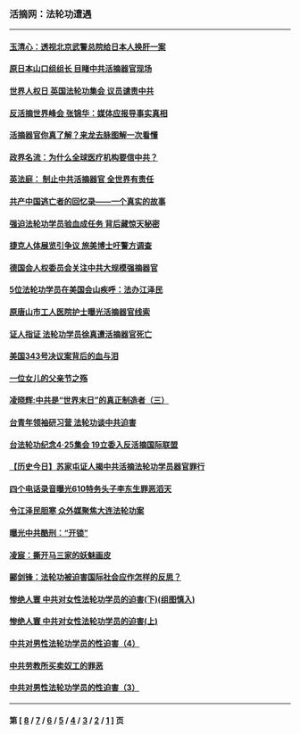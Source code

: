 ### 活摘网：法轮功遭遇
---
#### [玉清心：透视北京武警总院给日本人换肝一案](../../pages/nf5881/n13771978.md?02200430) 
#### [原日本山口组组长 目睹中共活摘器官现场](../../pages/nf5881/n13767360.md?02200430) 
#### [世界人权日 英国法轮功集会 议员谴责中共](../../pages/nf5881/n13431763.md?02200430) 
#### [反活摘世界峰会 张锦华：媒体应报导事实真相](../../pages/nf5881/n13278502.md?02200430) 
#### [活摘器官你真了解？来龙去脉图解一次看懂](../../pages/nf5881/n13013820.md?02200430) 
#### [政界名流：为什么全球医疗机构要信中共？](../../pages/nf5881/n11945479.md?02200430) 
#### [英法庭： 制止中共活摘器官 全世界有责任](../../pages/nf5881/n11330691.md?02200430) 
#### [共产中国逃亡者的回忆录——一个真实的故事](../../pages/nf5881/n10918649.md?02200430) 
#### [强迫法轮功学员验血成任务 背后藏惊天秘密](../../pages/nf5881/n4252384.md?02200430) 
#### [捷克人体展览引争议 旅美博士吁警方调查](../../pages/nf5881/n9429187.md?02200430) 
#### [德国会人权委员会关注中共大规模强摘器官](../../pages/nf5881/n8418950.md?02200430) 
#### [5位法轮功学员在美国会山疾呼：法办江泽民](../../pages/nf5881/n8101519.md?02200430) 
#### [原唐山市工人医院护士曝光活摘器官线索](../../pages/nf5881/n8076384.md?02200430) 
#### [证人指证 法轮功学员徐真遭活摘器官死亡](../../pages/nf5881/n8042467.md?02200430) 
#### [美国343号决议案背后的血与泪](../../pages/nf5881/n8020684.md?02200430) 
#### [一位女儿的父亲节之殇](../../pages/nf5881/n8014122.md?02200430) 
#### [凌晓辉:中共是“世界末日”的真正制造者（三）](../../pages/nf5881/n4210333.md?02200430) 
#### [台青年领袖研习营 法轮功谈中共迫害](../../pages/nf5881/n4141857.md?02200430) 
#### [台法轮功纪念4‧25集会 19立委入反活摘国际联盟](../../pages/nf5881/n4141821.md?02200430) 
#### [【历史今日】苏家屯证人揭中共活摘法轮功学员器官罪行](../../pages/nf5881/n4135912.md?02200430) 
#### [四个电话录音曝光610特务头子李东生罪恶滔天](../../pages/nf5881/n4040060.md?02200430) 
#### [令江泽民胆寒 众外媒聚焦大连法轮功案](../../pages/nf5881/n3932671.md?02200430) 
#### [曝光中共酷刑：“开锁”](../../pages/nf5881/n3889373.md?02200430) 
#### [凌宸：撕开马三家的妖魅画皮](../../pages/nf5881/n3849369.md?02200430) 
#### [郦剑锋：法轮功被迫害国际社会应作怎样的反思？](../../pages/nf5881/n3824560.md?02200430) 
#### [惨绝人寰 中共对女性法轮功学员的迫害(下)(组图慎入)](../../pages/nf5881/n3816285.md?02200430) 
#### [惨绝人寰 中共对女性法轮功学员的迫害(上)](../../pages/nf5881/n3815374.md?02200430) 
#### [中共对男性法轮功学员的性迫害（4）](../../pages/nf5881/n3769144.md?02200430) 
#### [中共劳教所买卖奴工的罪恶](../../pages/nf5881/n3769378.md?02200430) 
#### [中共对男性法轮功学员的性迫害（3）](../../pages/nf5881/n3768231.md?02200430) 

---
#### 第 [ [8](./8.md?02200430) / [7](./7.md?02200430) / [6](./6.md?02200430) / [5](./5.md?02200430) / [4](./4.md?02200430) / [3](./3.md?02200430) / [2](./2.md?02200430) / [1](./1.md?02200430) ] 页
